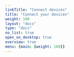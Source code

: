 ```yaml
---
linkTitle: "Connect devices"
title: "Connect your devices"
weight: 100
layout: "docs"
type: "docs"
no_list: true
open_on_desktop: true
overview: true
menu: {main: {weight: 100}}
---
```

